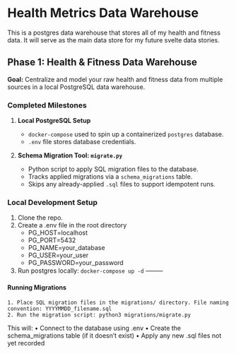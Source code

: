 # Health Metrics Data Warehouse

This is a postgres data warehouse that stores all of my health and fitness data. It will serve as the main data store for my future svelte data stories.

##  Phase 1: Health & Fitness Data Warehouse

**Goal:** Centralize and model your raw health and fitness data from multiple sources in a local PostgreSQL data warehouse.

###  Completed Milestones

1. **Local PostgreSQL Setup**
   - `docker-compose` used to spin up a containerized `postgres` database.
   - `.env` file stores database credentials.

2. **Schema Migration Tool: `migrate.py`**
   - Python script to apply SQL migration files to the database.
   - Tracks applied migrations via a `schema_migrations` table.
   - Skips any already-applied `.sql` files to support idempotent runs.


### Local Development Setup

1. Clone the repo.
2. Create a .env file in the root directory
    - PG_HOST=localhost
    - PG_PORT=5432
    - PG_NAME=your_database
    - PG_USER=your_user
    - PG_PASSWORD=your_password
3. Run postgres locally: `docker-compose up -d`
⸻

#### Running Migrations
	1. Place SQL migration files in the migrations/ directory. File naming convention: YYYYMMDD_filename.sql
	2. Run the migration script: python3 migrations/migrate.py

This will:
	• Connect to the database using .env
	• Create the schema_migrations table (if it doesn’t exist)
	• Apply any new .sql files not yet recorded

